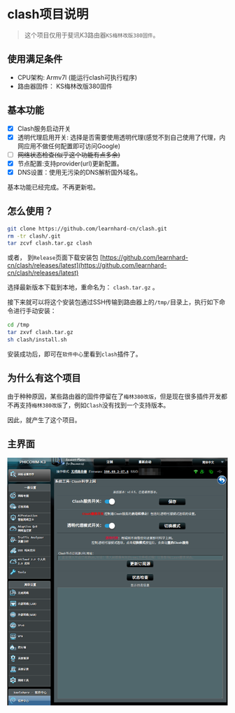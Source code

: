 # clash项目说明
>这个项目仅用于斐讯K3路由器`KS梅林改版380固件`。

## 使用满足条件

- CPU架构: Armv7l (能运行clash可执行程序)
- 路由器固件： KS梅林改版380固件

## 基本功能

- [x] Clash服务启动开关
- [x] 透明代理启用开关: 选择是否需要使用透明代理(感觉不到自己使用了代理，内网应用不做任何配置即可访问Google)
- [ ] ~~网络状态检查(似乎这个功能有点多余)~~
- [x] 节点配置:支持provider(url)更新配置。
- [x] DNS设置：使用无污染的DNS解析国外域名。

基本功能已经完成。不再更新啦。

## 怎么使用？

```bash
git clone https://github.com/learnhard-cn/clash.git
rm -tr clash/.git
tar zcvf clash.tar.gz clash
```

或者， 到`Release`页面下载安装包 [https://github.com/learnhard-cn/clash/releases/latest](https://github.com/learnhard-cn/clash/releases/latest)

选择最新版本下载到本地，重命名为： `clash.tar.gz` 。

接下来就可以将这个安装包通过SSH传输到路由器上的`/tmp/`目录上，执行如下命令进行手动安装：

```bash
cd /tmp
tar zxvf clash.tar.gz
sh clash/install.sh
```
安装成功后，即可在`软件中心`里看到`clash`插件了。



## 为什么有这个项目

由于种种原因，某些路由器的固件停留在了`梅林380改版`，但是现在很多插件开发都不再支持`梅林380改版`了，例如`Clash`没有找到一个支持版本。

因此，就产生了这个项目。

## 主界面

![](./images/demo.png)

